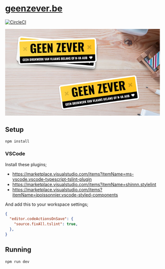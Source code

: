 # [geenzever.be](https://geenzever.be)

[![CircleCI](https://circleci.com/gh/wouterds/geenzever.be.svg?style=shield&circle-token=3f21cbae8f4a5c29d5f68ebce406d45b6fd6c14c)](https://circleci.com/gh/wouterds/geenzever.be)

[![mock--yellow.jpg](resources/static/mock--yellow.jpg?raw=true)](https://geenzever.be)

## Setup

```shell
npm install
```

### VSCode

Install these plugins;

- https://marketplace.visualstudio.com/items?itemName=ms-vscode.vscode-typescript-tslint-plugin
- https://marketplace.visualstudio.com/items?itemName=shinnn.stylelint
- https://marketplace.visualstudio.com/items?itemName=jpoissonnier.vscode-styled-components

And add this to your workspace settings;

```json
{
  "editor.codeActionsOnSave": {
    "source.fixAll.tslint": true,
  },
}
```

## Running

```shell
npm run dev
```
